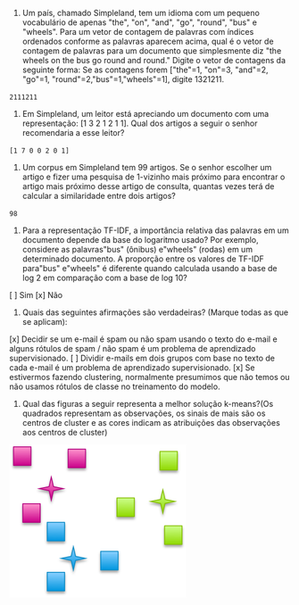 1. Um país, chamado Simpleland, tem um idioma com um pequeno vocabulário de apenas "the", "on", "and", "go", "round", "bus" e "wheels". Para um vetor de contagem de palavras com índices ordenados conforme as palavras aparecem acima, qual é o vetor de contagem de palavras para um documento que simplesmente diz "the wheels on the bus go round and round."
Digite o vetor de contagens da seguinte forma: Se as contagens forem ["the"=1, "on"=3, "and"=2, "go"=1, "round"=2,"bus"=1,"wheels"=1], digite 1321211.

`2111211`

1. Em Simpleland, um leitor está apreciando um documento com uma representação: [1 3 2 1 2 1 1].  Qual dos artigos a seguir o senhor recomendaria a esse leitor?

`[1 7 0 0 2 0 1] `

1. Um corpus em Simpleland tem 99 artigos.  Se o senhor escolher um artigo e fizer uma pesquisa de 1-vizinho mais próximo para encontrar o artigo mais próximo desse artigo de consulta, quantas vezes terá de calcular a similaridade entre dois artigos?

`98`

1. Para a representação TF-IDF, a importância relativa das palavras em um documento depende da base do logaritmo usado?  Por exemplo, considere as palavras"bus" (ônibus) e"wheels" (rodas) em um determinado documento.  A proporção entre os valores de TF-IDF para"bus" e"wheels" é diferente quando calculada usando a base de log 2 em comparação com a base de log 10?

[ ] Sim
[x] Não

1. Quais das seguintes afirmações são verdadeiras? (Marque todas as que se aplicam):

[x] Decidir se um e-mail é spam ou não spam usando o texto do e-mail e alguns rótulos de spam / não spam é um problema de aprendizado supervisionado.
[ ] Dividir e-mails em dois grupos com base no texto de cada e-mail é um problema de aprendizado supervisionado.
[x] Se estivermos fazendo clustering, normalmente presumimos que não temos ou não usamos rótulos de classe no treinamento do modelo.

1. Qual das figuras a seguir representa a melhor solução k-means?(Os quadrados representam as observações, os sinais de mais são os centros de cluster e as cores indicam as atribuições das observações aos centros de cluster)

![1](assets/1.png)






